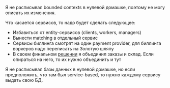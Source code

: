 Я не расписывал bounded contexts в нулевой домашке, поэтому не могу описать их изменения.

Что касается сервисов, то надо будет сделать следующее:
- Избавиться от entity-сервисов (clients, workers, managers)
- Вынести matching в отдельный сервис
- Сервисы биллинга смотрят на один payment provider, для биллинга воркеров надо переписать на Золотую шляпу
- В своем финальном [решении](/hw_3/architecture_decision.md) я объединил заказы и склад. Если опираться на него, то их нужно объединить и тут

Я не расписывал базы данных в нулевой домашке, но если предположить, что там был service-based, то нужно каждому сервису выдать свою БД.
